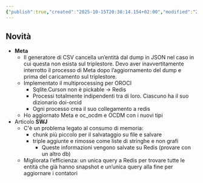 ```yaml
---
{"publish":true,"created":"2025-10-15T20:38:14.154+02:00","modified":"2025-10-15T19:38:40.000+02:00","cssclasses":""}
---
```



## Novità

- **Meta**
    - Il generatore di CSV cancella un’entità dal dump in JSON nel caso in cui questa non esista sul triplestore. Devo aver inavvertitamente interrotto il processo di Meta dopo l’aggiornamento del dump e prima del caricamento sul triplestore.
    - Implementato il multiprocessing per OROCI
        - Sqlite.Curson non è pickable → Redis
        - Processi totalmente indipendenti tra di loro. Ciascuno ha il suo dizionario doi-orcid
        - Ogni processo crea il suo collegamento a redis
    - Ho aggiornato Meta e oc_ocdm e OCDM con i nuovi tipi
- Articolo **SWJ**
    - C'è un problema legato al consumo di memoria:
        - chunk più piccolo per il salvataggio su file e salvare
        - triple aggiunte e rimosse come liste di stringhe e non grafi
            - Queste informazioni vengono salvate su Redis (provare con un altro db)
    - Migliorata l’efficienza: un unica query a Redis per trovare tutte le entità che già hanno snapshot e un’unica query alla fine per aggiornare i contatori